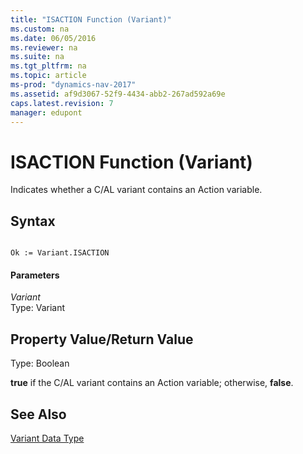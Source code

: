 ```yaml
---
title: "ISACTION Function (Variant)"
ms.custom: na
ms.date: 06/05/2016
ms.reviewer: na
ms.suite: na
ms.tgt_pltfrm: na
ms.topic: article
ms-prod: "dynamics-nav-2017"
ms.assetid: af9d3067-52f9-4434-abb2-267ad592a69e
caps.latest.revision: 7
manager: edupont
---
```

# ISACTION Function (Variant)
Indicates whether a C\/AL variant contains an Action variable.  
  
## Syntax  
  
```  
  
Ok := Variant.ISACTION  
```  
  
#### Parameters  
 *Variant*  
 Type: Variant  
  
## Property Value/Return Value  
 Type: Boolean  
  
 **true** if the C\/AL variant contains an Action variable; otherwise, **false**.  
  
## See Also  
 [Variant Data Type](Variant-Data-Type.md)